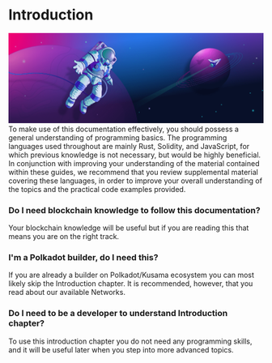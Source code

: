 # Introduction
![General understanding of programming basics](/docs/build/img/introduction.png)
To make use of this documentation effectively, you should possess a general understanding of programming basics. The programming languages used throughout are mainly Rust, Solidity, and JavaScript, for which previous knowledge is not necessary, but would be highly beneficial. In conjunction with improving your understanding of the material contained within these guides, we recommend that you review supplemental material covering these languages, in order to improve your overall understanding of the topics and the practical code examples provided. 

### Do I need blockchain knowledge to follow this documentation?
Your blockchain knowledge will be useful but if you are reading this that means you are on the right track.

### I'm a Polkadot builder, do I need this?
If you are already a builder on Polkadot/Kusama ecosystem you can most likely skip the Introduction chapter. It is recommended, however, that you read about our available Networks.

### Do I need to be a developer to understand Introduction chapter?
To use this introduction chapter you do not need any programming skills, and it will be useful later when you step into more advanced topics. 
